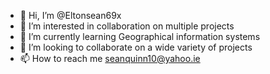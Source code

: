- 👋 Hi, I’m @Eltonsean69x
- 👀 I’m interested in collaboration on multiple projects 
- 🌱 I’m currently learning Geographical information systems 
- 💞️ I’m looking to collaborate on a wide variety of projects 
- 📫 How to reach me seanquinn10@yahoo.ie

<!---
Eltonsean69x/Eltonsean69x is a ✨ special ✨ repository because its `README.md` (this file) appears on your GitHub profile.
You can click the Preview link to take a look at your changes.
--->
